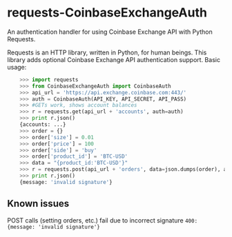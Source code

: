 # requests-CoinbaseExchangeAuth
An authentication handler for using Coinbase Exchange API with Python Requests.

Requests is an HTTP library, written in Python, for human beings. This library
adds optional Coinbase Exchange API authentication support. Basic usage:


```python
    >>> import requests
    >>> from CoinbaseExchangeAuth import CoinbaseAuth
    >>> api_url = 'https://api.exchange.coinbase.com:443/'
    >>> auth = CoinbaseAuth(API_KEY, API_SECRET, API_PASS)
    >>> #GETs work, shows account balances
    >>> r = requests.get(api_url + 'accounts', auth=auth)
    >>> print r.json()
    {accounts: ...}
    >>> order = {}        
    >>> order['size'] = 0.01
    >>> order['price'] = 100
    >>> order['side'] = 'buy'
    >>> order['product_id'] = 'BTC-USD'
    >>> data = "{product_id:'BTC-USD'}"
    >>> r = requests.post(api_url + 'orders', data=json.dumps(order), auth=auth)
    >>> print r.json()
    {message: 'invalid signature'}
```


Known issues
-----------------------
  POST calls (setting orders, etc.) fail due to incorrect signature `400: {message: 'invalid signature'}`

